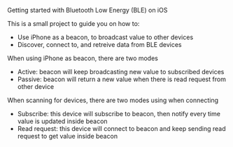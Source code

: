 Getting started with Bluetooth Low Energy (BLE) on iOS

This is a small project to guide you on how to:
- Use iPhone as a beacon, to broadcast value to other devices
- Discover, connect to, and retreive data from BLE devices

When using iPhone as beacon, there are two modes
- Active: beacon will keep broadcasting new value to subscribed devices
- Passive: beacon will return a new value when there is read request from other device

When scanning for devices, there are two modes using when connecting
- Subscribe: this device will subscribe to beacon, then notify every time value is updated inside beacon
- Read request: this device will connect to beacon and keep sending read request to get value inside beacon
